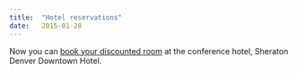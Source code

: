 ```yaml
---
title:  "Hotel reservations"
date:   2015-01-28
---
```


Now you can [book your discounted room](venue.html) at the conference hotel,
Sheraton Denver Downtown Hotel.
